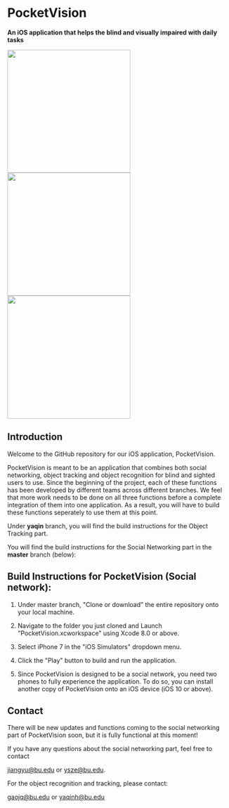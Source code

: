 # PocketVision
**An iOS application that helps the blind and visually impaired with daily tasks**

<img src="https://user-images.githubusercontent.com/22137277/39412602-156ac3a8-4bed-11e8-916a-422949bd31b5.gif" width="280"/> <img src="https://user-images.githubusercontent.com/22137277/39412576-b8804ef6-4bec-11e8-9745-106113b33345.gif" width="280"/> <img src="https://user-images.githubusercontent.com/22137277/39412655-e62a2f2e-4bed-11e8-9fcb-14a4e8faff96.gif" width="280"/>


## Introduction

Welcome to the GitHub repository for our iOS application, PocketVision.
    
PocketVision is meant to be an application that combines both social networking, object tracking and object recognition for blind and sighted users to use. Since the beginning of the project, each of these functions has been developed by different teams across different branches. We feel that more work needs to be done on all three functions before a complete integration of them into one application. As a result, you will have to build these functions seperately to use them at this point.

Under **yaqin** branch, you will find the build instructions for the Object Tracking part.

You will find the build instructions for the Social Networking part in the **master** branch (below): 

## Build Instructions for PocketVision (Social network):

1. Under master branch, "Clone or download" the entire repository onto your local machine.

2. Navigate to the folder you just cloned and Launch "PocketVision.xcworkspace" using Xcode 8.0 or above.

3. Select iPhone 7 in the "iOS Simulators" dropdown menu.

4. Click the "Play" button to build and run the application.

5. Since PocketVision is designed to be a social network, you need two phones to fully experience the application. To do so, you can install another copy of PocketVision onto an iOS device (iOS 10 or above).  

## Contact

There will be new updates and functions coming to the social networking part of PocketVision soon, but it is fully functional at this moment!

If you have any questions about the social networking part, feel free to contact

jiangyu@bu.edu or  ysze@bu.edu.

For the object recognition and tracking, please contact:

gaojq@bu.edu or yaqinh@bu.edu
